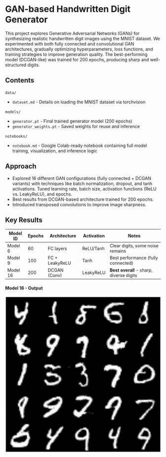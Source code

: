 # GAN-based Handwritten Digit Generator

This project explores Generative Adversarial Networks (GANs) for synthesizing realistic handwritten digit images using the MNIST dataset. We experimented with both fully connected and convolutional GAN architectures, gradually optimizing hyperparameters, loss functions, and training strategies to improve generation quality. The best-performing model (DCGAN-like) was trained for 200 epochs, producing sharp and well-structured digits.

## Contents  

`data/`   
- `dataset.md` - Details on loading the MNIST dataset via torchvision  

`models/`   
- `generator.pt` - Final trained generator model (200 epochs)  
- `generator_weights.pt` - Saved weights for reuse and inference  

`notebooks/`  
- `notebook.md` - Google Colab-ready notebook containing full model training, visualization, and inference logic

## Approach
- Explored 16 different GAN configurations (fully connected + DCGAN variants) with techniques like batch normalization, dropout, and tanh activations. Tuned learning rate, batch size, activation functions (ReLU vs. LeakyReLU), and epochs.
- Best results from DCGAN-based architecture trained for 200 epochs.
- Introduced transposed convolutions to improve image sharpness.

## Key Results  

| Model ID | Epochs | Architecture   | Activation | Notes                                    |
| -------- | ------ | -------------- | ---------- | ---------------------------------------- |
| Model 6  | 60     | FC layers      | ReLU/Tanh  | Clear digits, some noise remains         |
| Model 9  | 100    | FC + LeakyReLU | Tanh       | Best performance (fully connected)       |
| Model 16 | 200    | DCGAN (Conv)   | LeakyReLU  | **Best overall** - sharp, diverse digits |  

<h4>Model 16 - Output</h4>
<img src="output/model-16-output-hwd.png" alt="Loss Plot 1" width="600"/>

